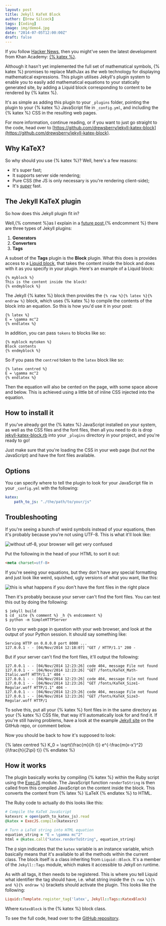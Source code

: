```yaml
---
layout: post
title: Jekyll KaTeX Block
author: [Drew Silcock]
tags: [Coding]
image: img/demo4.jpg
date: "2014-07-05T12:00:00Z"
draft: false
---
```


If you follow [Hacker News](https://news.ycombinator.com/item?id=8320439), then you might've seen the latest development from Khan Academy: [{% katex %}](http://khan.github.io/KaTeX/).

Although it hasn't yet implemented the full set of mathematical symbols, {% katex %} promises to replace MathJax as *the* web technology for displaying mathematical expressions. This plugin utilises Jekyll's plugin system to enable you to easily add mathematical equations to your statically generated site, by adding a Liquid block corresponding to content to be rendered by {% katex %}.

It's as simple as adding this plugin to your `_plugins` folder, pointing the plugin to your {% katex %} JavaScript file in `_config.yml`, and including the {% katex %} CSS in the resulting web pages.

For more information, continue reading, or if you want to just go straight to the code, head over to [https://github.com/drewsberry/jekyll-katex-block](https://github.com/drewsberry/jekyll-katex-block).

<!--more-->

Why KaTeX?
----------

So why should you use {% katex %}? Well, here's a few reasons:

* It's super fast;
* It supports server side rendering;
* Pure CSS (the JS is only necessary is you're rendering client-side);
* It's [*super*](http://jsperf.com/katex-vs-mathjax) fast.

The Jekyll KaTeX plugin
-----------------------

So how does this Jekyll plugin fit in?

Well,{% comment %}as I explain in a [future post](http://drewsilcock.co.uk/jekyll-css-compressor),{% endcomment %} there are three types of Jekyll plugins:

1. **Generators**
2. **Converters**
3. **Tags**

A subset of the **Tags** plugin is the **Block** plugin. What this does is provides access to a [Liquid block](https://github.com/Shopify/liquid/wiki/Liquid-for-Programmers#create-your-own-tag-blocks), that takes the content inside the block and does with it as you specify in your plugin. Here's an example of a Liquid block:

```liquid
{% myblock %}
This is the content inside the block!
{% endmyblock %}
```

The Jekyll {% katex %} block then provides the `{% raw %}{% latex %}{% endraw %}` block, which uses {% katex %} to compile the contents of the block into an equation. So this is how you'd use it in your post:

```liquid
{% latex %}
E = \gamma mc^2
{% endlatex %}
```

In addition, you can pass `tokens` to blocks like so:

```liquid
{% myblock mytoken %}
Block contents
{% endmyblock %}
```

So if you pass the `centred` token to the `latex` block like so:

```liquid
{% latex centred %}
E = \gamma mc^2
{% endlatex %}
```

Then the equation will also be cented on the page, with some space above and below. This is achieved using a little bit of inline CSS injected into the equation.

How to install it
-----------------

If you've already got the {% katex %} JavaScript installed on your system, as well as the CSS files and the font files, then all you need to do is drop [jekyll-katex-block.rb](https://raw.githubusercontent.com/drewsberry/jekyll-katex-block/master/katex_block.rb) into your `_plugins` directory in your project, and you're ready to go!

Just make sure that you're loading the CSS in your web page (but *not* the JavaScript) and have the font files available.

Options
-------

You can specify where to tell the plugin to look for your JavaScript file in your `_config.yml` with the following:

```yaml
katex:
    path_to_js: "./the/path/to/your/js"
```

Troubleshooting
---------------

If you're seeing a bunch of weird symbols instead of your equations, then it's probably because you're not using UTF-8. This is what it'll look like:

<img src="/public/media/jekyll-katex-block/katex_no_utf8.png" alt="without utf-8, your browser will get very confused" class="ds-centred">

Put the following in the head of your HTML to sort it out:

```html
<meta charset=utf-8>
```

If you're seeing your equations, but they don't have any special formatting and just look like weird, squished, ugly versions of what you want, like this:

<img src="/public/media/jekyll-katex-block/no_font_equation.png" alt="this is what happens if you don't have the font files in the right place" class="ds-centred">

Then it's probably because your server can't find the font files. You can test this out by doing the following:

```shell
$ jekyll build
$ cd _site {% comment %} _h {% endcomment %}
$ python -m SimpleHTTPServer
```

Go to your web page in question with your web browser, and look at the output of your Python session. It should say something like:

```shell
Serving HTTP on 0.0.0.0 port 8000 ...
127.0.0.1 - - [04/Nov/2014 12:18:07] "GET / HTTP/1.1" 200 -
```

But if your server can't find the font files, it'll output the following:
```shell
127.0.0.1 - - [04/Nov/2014 12:23:26] code 404, message File not found
127.0.0.1 - - [04/Nov/2014 12:23:26] "GET /fonts/KaTeX_Math-Italic.woff HTTP/1.1" 404 -
127.0.0.1 - - [04/Nov/2014 12:23:26] code 404, message File not found
127.0.0.1 - - [04/Nov/2014 12:23:26] "GET /fonts/KaTeX_Size1-Regular.woff HTTP/1.1" 404 -
127.0.0.1 - - [04/Nov/2014 12:23:26] code 404, message File not found
127.0.0.1 - - [04/Nov/2014 12:23:26] "GET /fonts/KaTeX_Size3-Regular.woff HTTP/1
```

To solve this, put all your {% katex %} font files in in the same directory as your {% katex %} CSS file, that way it'll automatically look for and find it. If you're still having problems, have a look at the example [Jekyll site](https://github.com/drewsberry/jekyll-katex-block/tree/master/test) on the GitHub repo, or comment below.

Now you should be back to how it's supposed to look:

{% latex centred %}
K_0 = \sqrt{\frac{m}{ih t}} e^{-\frac{m(x-x')^2}{i\frac{h}{2\pi} t}}
{% endlatex %}

How it works
------------

The plugin basically works by compiling {% katex %} within the Ruby script using the [ExecJS](https://rubygems.org/gems/execjs) module. The JavaScript function `renderToString` is then called from this compiled JavaScript on the content inside the block. This converts the content from {% latex %} \LaTeX {% endlatex %} to HTML.

The Ruby code to actually do this looks like this:

```ruby
# Compile the KaTeX JavaScript
katexsrc = open(path_to_katex_js).read
@katex = ExecJS.compile(katexsrc)

# Turn a LaTeX string into HTML equation
equation_string = "E = \gamma mc^2"
html = @katex.call("katex.renderToString", equation_string)
```

The `@` sign indicates that the `katex` variable is an instance variable, which basically means that it's available to all the methods within the current class. The block itself is a class inheriting from `Liquid::Block`. It's a member of the `Jekyll::Tags` module, which makes it accessible to Jekyll on runtime.

As with all tags, it then needs to be registered. This is where you tell Liquid what identifier the tag should have, i.e. what string inside the `{% raw %}{% and %}{% endraw %}` brackets should activate the plugin. This looks like the following:

```ruby
Liquid::Template.register_tag('latex', Jekyll::Tags::KatexBlock)
```

Where `KatexBlock` is the {% katex %} block class.

To see the full code, head over to the [GitHub repository](https://github.com/drewsberry/jekyll-katex-block).
